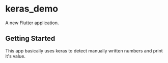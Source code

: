 # keras_demo

A new Flutter application.

## Getting Started

This app basically uses keras to detect manually written numbers and print it's value.
